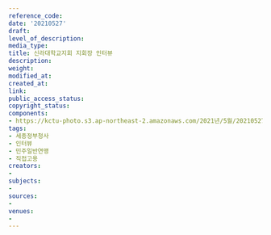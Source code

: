 ```yaml
---
reference_code: 
date: '20210527'
draft: 
level_of_description: 
media_type: 
title: 신라대학교지회 지회장 인터뷰
description: 
weight: 
modified_at: 
created_at: 
link: 
public_access_status: 
copyright_status: 
components:
- https://kctu-photo.s3.ap-northeast-2.amazonaws.com/2021년/5월/20210527-신라대학교지회+지회장+인터뷰_세종정부청사_인터뷰_민주일반연맹_직접고용/_1D21030.jpg
tags:
- 세종정부청사
- 인터뷰
- 민주일반연맹
- 직접고용
creators:
- 
subjects:
- 
sources:
- 
venues:
- 
---
```

